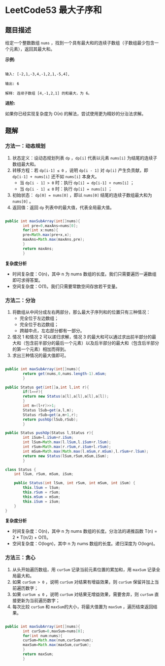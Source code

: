 # LeetCode53 最大子序和

## 题目描述

给定一个整数数组 `nums` ，找到一个具有最大和的连续子数组（子数组最少包含一个元素），返回其最大和。

**示例:**

```text

输入: [-2,1,-3,4,-1,2,1,-5,4],

输出: 6

解释: 连续子数组 [4,-1,2,1] 的和最大，为 6。

```

**进阶:**

如果你已经实现复杂度为 O(*n*) 的解法，尝试使用更为精妙的分治法求解。

## 题解

### 方法一：动态规划

1. 状态定义：设动态规划列表 `dp` ，`dp[i]` 代表以元素 `nums[i]` 为结尾的连续子数组最大和。
2. 转移方程：若 `dp[i-1] ≤ 0` ，说明 `dp[i - 1]` 对 `dp[i]` 产生负贡献，即 `dp[i-1] + nums[i]` 还不如 `nums[i]` 本身大。
    - 当 `dp[i - 1] > 0` 时：执行 `dp[i] = dp[i-1] + nums[i]` ；
    - 当 `dp[i - 1] ≤ 0` 时：执行 `dp[i] = nums[i]` ；
3. 初始状态： `dp[0] = nums[0]` ，即以 `nums[0]` 结尾的连续子数组最大和为 `nums[0]` 。
4. 返回值：返回 `dp` 列表中的最大值，代表全局最大值。

```java

public int maxSubArray(int[]nums){
        int pre=0,maxAns=nums[0];
        for(int x:nums){
        pre=Math.max(pre+x,x);
        maxAns=Math.max(maxAns,pre);
        }
        return maxAns;
        }

```

**复杂度分析**

- 时间复杂度：O(n)，其中 n 为 nums 数组的长度。我们只需要遍历一遍数组即可求得答案。
- 空间复杂度：O(1)。我们只需要常数空间存放若干变量。

### 方法二：分治

1. 将数组从中间分成左右两部分，那么最大子序列和的位置只有三种情况：
    - 完全位于左边数组；
    - 完全位于右边数组；
    - 跨越中点，左右部分都有一部分。
2. 情况 1 和情况 2 可以递归求解，情况 3 的最大和可以通过求出前半部分的最大和（包含前半部分的最后一个元素）以及后半部分的最大和（包含后半部分的第一个元素）相加而得到。
3. 求出三种情况的最大值即可。

```java

public int maxSubArray(int[]nums){
        return get(nums,0,nums.length-1).mSum;
        }

public Status get(int[]a,int l,int r){
        if(l==r){
        return new Status(a[l],a[l],a[l],a[l]);
        }
        int m=(l+r)>>1;
        Status lSub=get(a,l,m);
        Status rSub=get(a,m+1,r);
        return pushUp(lSub,rSub);
        }

public Status pushUp(Status l,Status r){
        int iSum=l.iSum+r.iSum;
        int lSum=Math.max(l.lSum,l.iSum+r.lSum);
        int rSum=Math.max(r.rSum,r.iSum+l.rSum);
        int mSum=Math.max(Math.max(l.mSum,r.mSum),l.rSum+r.lSum);
        return new Status(lSum,rSum,mSum,iSum);
        }

class Status {
    int lSum, rSum, mSum, iSum;

    public Status(int lSum, int rSum, int mSum, int iSum) {
        this.lSum = lSum;
        this.rSum = rSum;
        this.mSum = mSum;
        this.iSum = iSum;
    }
}

```

**复杂度分析**

- 时间复杂度：O(n)，其中 n 为 nums 数组的长度。分治法的递推函数 T(n) = 2 \* T(n/2) + O(1)。
- 空间复杂度：O(logn)，其中 n 为 nums 数组的长度。递归深度为 O(logn)。

### 方法三：贪心

1. 从头开始遍历数组，用 `curSum` 记录当前元素位置的累加和，用 `maxSum` 记录全局最大和。
2. 如果 `curSum > 0` ，说明 `curSum` 对结果有增益效果，则 `curSum` 保留并加上当前遍历数字；
3. 如果 `curSum ≤ 0` ，说明 `curSum` 对结果无增益效果，需要舍弃，则 `curSum` 直接更新为当前遍历数字；
4. 每次比较 `curSum` 和 `maxSum`的大小，将最大值置为 `maxSum` ，遍历结束返回结果。

```java

public int maxSubArray(int[]nums){
        int curSum=0,maxSum=nums[0];
        for(int num:nums){
        curSum=Math.max(num,curSum+num);
        maxSum=Math.max(maxSum,curSum);
        }
        return maxSum;
        }

```
